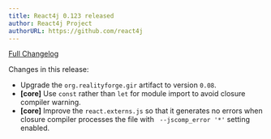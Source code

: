 ```yaml
---
title: React4j 0.123 released
author: React4j Project
authorURL: https://github.com/react4j
---
```


[Full Changelog](https://github.com/react4j/react4j/compare/v0.122...v0.123)

Changes in this release:

* Upgrade the `org.realityforge.gir` artifact to version `0.08`.
* **\[core\]** Use `const` rather than `let` for module import to avoid closure compiler warning.
* **\[core\]** Improve the `react.externs.js` so that it generates no errors when closure compiler
  processes the file with ` --jscomp_error '*'` setting enabled.
